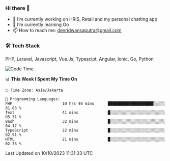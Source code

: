 ### Hi there 👋

- 🔭 I’m currently working on HRIS, Retail and my personal chatting app
- 🌱 I’m currently learning Go
- 📫 How to reach me: denridwansaputra@gmail.com


### 🛠 Tech Stack
PHP, Laravel, Javascript, Vue.Js, Typescipt, Angular, Ionic, Go, Python


<!--START_SECTION:waka-->
![Code Time](http://img.shields.io/badge/Code%20Time-3%2C752%20hrs%2051%20mins-blue)

📊 **This Week I Spent My Time On** 

```text
🕑︎ Time Zone: Asia/Jakarta

💬 Programming Languages: 
PHP                      10 hrs 40 mins      ████████████████████░░░░░   81.83 % 
Text                     41 mins             █░░░░░░░░░░░░░░░░░░░░░░░░   05.31 % 
Bash                     32 mins             █░░░░░░░░░░░░░░░░░░░░░░░░   04.17 % 
TypeScript               22 mins             █░░░░░░░░░░░░░░░░░░░░░░░░   02.91 % 
HTML                     21 mins             █░░░░░░░░░░░░░░░░░░░░░░░░   02.73 % 
```


 Last Updated on 10/10/2023 11:31:33 UTC
<!--END_SECTION:waka-->
